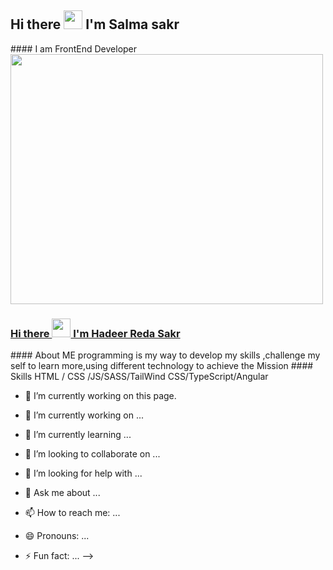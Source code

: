 <h2><a> Hi there <img src="https://camo.githubusercontent.com/e8e7b06ecf583bc040eb60e44eb5b8e0ecc5421320a92929ce21522dbc34c891/68747470733a2f2f6d656469612e67697068792e636f6d2f6d656469612f6876524a434c467a6361737252346961377a2f67697068792e676966" width="30px" data-animated-image="" data-canonical-src="https://media.giphy.com/media/hvRJCLFzcasrR4ia7z/giphy.gif" style="max-width: 100%;"> I'm  Salma sakr</a></h2>
#### I am FrontEnd Developer
<img src="https://cdna.artstation.com/p/assets/images/images/042/631/286/original/bryan-rodriguez-belchibia-1-rightspeed.gif?1635037562" width="500px" height="400px">

<h3>
    <a class="heading-link" href="#----Hi-there------">
    Hi there  
        <img src="https://camo.githubusercontent.com/e8e7b06ecf583bc040eb60e44eb5b8e0ecc5421320a92929ce21522dbc34c891/68747470733a2f2f6d656469612e67697068792e636f6d2f6d656469612f6876524a434c467a6361737252346961377a2f67697068792e676966" width="30px" data-animated-image="" data-canonical-src="https://media.giphy.com/media/hvRJCLFzcasrR4ia7z/giphy.gif" style="max-width: 100%;">  I'm Hadeer Reda Sakr
   
 </a>
</h3>
#### About ME
programming is my way to develop my skills ,challenge my self to learn more,using different technology to achieve the Mission
#### Skills
HTML / CSS /JS/SASS/TailWind CSS/TypeScript/Angular

- 🔭 I’m currently working on this page. 












- 🔭 I’m currently working on ...
- 🌱 I’m currently learning ...
- 👯 I’m looking to collaborate on ...
- 🤔 I’m looking for help with ...
- 💬 Ask me about ...
- 📫 How to reach me: ...
- 😄 Pronouns: ...
- ⚡ Fun fact: ...
-->
